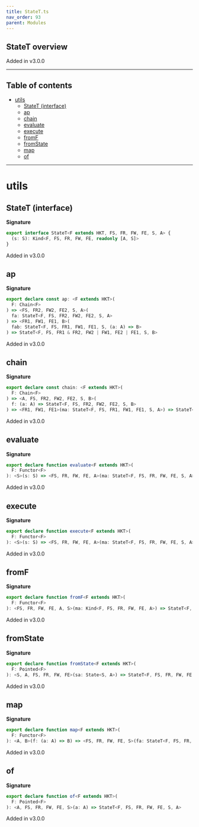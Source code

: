 ```yaml
---
title: StateT.ts
nav_order: 93
parent: Modules
---
```


## StateT overview

Added in v3.0.0

---

<h2 class="text-delta">Table of contents</h2>

- [utils](#utils)
  - [StateT (interface)](#statet-interface)
  - [ap](#ap)
  - [chain](#chain)
  - [evaluate](#evaluate)
  - [execute](#execute)
  - [fromF](#fromf)
  - [fromState](#fromstate)
  - [map](#map)
  - [of](#of)

---

# utils

## StateT (interface)

**Signature**

```ts
export interface StateT<F extends HKT, FS, FR, FW, FE, S, A> {
  (s: S): Kind<F, FS, FR, FW, FE, readonly [A, S]>
}
```

Added in v3.0.0

## ap

**Signature**

```ts
export declare const ap: <F extends HKT>(
  F: Chain<F>
) => <FS, FR2, FW2, FE2, S, A>(
  fa: StateT<F, FS, FR2, FW2, FE2, S, A>
) => <FR1, FW1, FE1, B>(
  fab: StateT<F, FS, FR1, FW1, FE1, S, (a: A) => B>
) => StateT<F, FS, FR1 & FR2, FW2 | FW1, FE2 | FE1, S, B>
```

Added in v3.0.0

## chain

**Signature**

```ts
export declare const chain: <F extends HKT>(
  F: Chain<F>
) => <A, FS, FR2, FW2, FE2, S, B>(
  f: (a: A) => StateT<F, FS, FR2, FW2, FE2, S, B>
) => <FR1, FW1, FE1>(ma: StateT<F, FS, FR1, FW1, FE1, S, A>) => StateT<F, FS, FR1 & FR2, FW2 | FW1, FE2 | FE1, S, B>
```

Added in v3.0.0

## evaluate

**Signature**

```ts
export declare function evaluate<F extends HKT>(
  F: Functor<F>
): <S>(s: S) => <FS, FR, FW, FE, A>(ma: StateT<F, FS, FR, FW, FE, S, A>) => Kind<F, FS, FR, FW, FE, A>
```

Added in v3.0.0

## execute

**Signature**

```ts
export declare function execute<F extends HKT>(
  F: Functor<F>
): <S>(s: S) => <FS, FR, FW, FE, A>(ma: StateT<F, FS, FR, FW, FE, S, A>) => Kind<F, FS, FR, FW, FE, S>
```

Added in v3.0.0

## fromF

**Signature**

```ts
export declare function fromF<F extends HKT>(
  F: Functor<F>
): <FS, FR, FW, FE, A, S>(ma: Kind<F, FS, FR, FW, FE, A>) => StateT<F, FS, FR, FW, FE, S, A>
```

Added in v3.0.0

## fromState

**Signature**

```ts
export declare function fromState<F extends HKT>(
  F: Pointed<F>
): <S, A, FS, FR, FW, FE>(sa: State<S, A>) => StateT<F, FS, FR, FW, FE, S, A>
```

Added in v3.0.0

## map

**Signature**

```ts
export declare function map<F extends HKT>(
  F: Functor<F>
): <A, B>(f: (a: A) => B) => <FS, FR, FW, FE, S>(fa: StateT<F, FS, FR, FW, FE, S, A>) => StateT<F, FS, FR, FW, FE, S, B>
```

Added in v3.0.0

## of

**Signature**

```ts
export declare function of<F extends HKT>(
  F: Pointed<F>
): <A, FS, FR, FW, FE, S>(a: A) => StateT<F, FS, FR, FW, FE, S, A>
```

Added in v3.0.0
